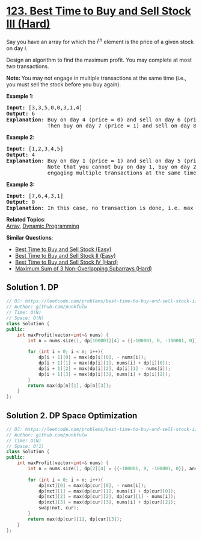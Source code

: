 # [123. Best Time to Buy and Sell Stock III (Hard)](https://leetcode.com/problems/best-time-to-buy-and-sell-stock-iii/)

<p>Say you have an array for which the <em>i</em><sup>th</sup> element is the price of a given stock on day <em>i</em>.</p>

<p>Design an algorithm to find the maximum profit. You may complete at most <em>two</em> transactions.</p>

<p><strong>Note:&nbsp;</strong>You may not engage in multiple transactions at the same time (i.e., you must sell the stock before you buy again).</p>

<p><strong>Example 1:</strong></p>

<pre><strong>Input:</strong> [3,3,5,0,0,3,1,4]
<strong>Output:</strong> 6
<strong>Explanation:</strong> Buy on day 4 (price = 0) and sell on day 6 (price = 3), profit = 3-0 = 3.
&nbsp;            Then buy on day 7 (price = 1) and sell on day 8 (price = 4), profit = 4-1 = 3.</pre>

<p><strong>Example 2:</strong></p>

<pre><strong>Input:</strong> [1,2,3,4,5]
<strong>Output:</strong> 4
<strong>Explanation:</strong> Buy on day 1 (price = 1) and sell on day 5 (price = 5), profit = 5-1 = 4.
&nbsp;            Note that you cannot buy on day 1, buy on day 2 and sell them later, as you are
&nbsp;            engaging multiple transactions at the same time. You must sell before buying again.
</pre>

<p><strong>Example 3:</strong></p>

<pre><strong>Input:</strong> [7,6,4,3,1]
<strong>Output:</strong> 0
<strong>Explanation:</strong> In this case, no transaction is done, i.e. max profit = 0.</pre>


**Related Topics**:  
[Array](https://leetcode.com/tag/array/), [Dynamic Programming](https://leetcode.com/tag/dynamic-programming/)

**Similar Questions**:
* [Best Time to Buy and Sell Stock (Easy)](https://leetcode.com/problems/best-time-to-buy-and-sell-stock/)
* [Best Time to Buy and Sell Stock II (Easy)](https://leetcode.com/problems/best-time-to-buy-and-sell-stock-ii/)
* [Best Time to Buy and Sell Stock IV (Hard)](https://leetcode.com/problems/best-time-to-buy-and-sell-stock-iv/)
* [Maximum Sum of 3 Non-Overlapping Subarrays (Hard)](https://leetcode.com/problems/maximum-sum-of-3-non-overlapping-subarrays/)

## Solution 1. DP

```cpp
// OJ: https://leetcode.com/problems/best-time-to-buy-and-sell-stock-iii
// Author: github.com/punkfulw
// Time: O(N)
// Space: O(N)
class Solution {
public:
    int maxProfit(vector<int>& nums) {
        int n = nums.size(), dp[100001][4] = {{-100001, 0, -100001, 0}}, ans = 0, nxt = 1, cur = 0;  
        
        for (int i = 0; i < n; i++){
            dp[i + 1][0] = max(dp[i][0], - nums[i]);
            dp[i + 1][1] = max(dp[i][1], nums[i] + dp[i][0]);
            dp[i + 1][2] = max(dp[i][2], dp[i][1] - nums[i]);
            dp[i + 1][3] = max(dp[i][3], nums[i] + dp[i][2]);
        }
        return max(dp[n][1], dp[n][3]);
    }
};

```

## Solution 2. DP Space Optimization

```cpp
// OJ: https://leetcode.com/problems/best-time-to-buy-and-sell-stock-iii
// Author: github.com/punkfulw
// Time: O(N)
// Space: O(1)
class Solution {
public:
    int maxProfit(vector<int>& nums) {
        int n = nums.size(), dp[2][4] = {{-100001, 0, -100001, 0}}, ans = 0, nxt = 1, cur = 0;  
        
        for (int i = 0; i < n; i++){
            dp[nxt][0] = max(dp[cur][0], - nums[i]);
            dp[nxt][1] = max(dp[cur][1], nums[i] + dp[cur][0]);
            dp[nxt][2] = max(dp[cur][2], dp[cur][1] - nums[i]);
            dp[nxt][3] = max(dp[cur][3], nums[i] + dp[cur][2]);
            swap(nxt, cur);
        }
        return max(dp[cur][1], dp[cur][3]);
    }
};
```


